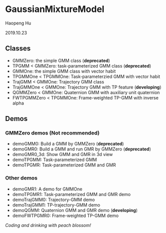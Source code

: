 # GaussianMixtureModel

Haopeng Hu

2019.10.23

## Classes

- GMMZero: the simple GMM class (**deprecated**)
- TPGMM < GMMZero: task-parameterized GMM class (**deprecated**)
- GMMOne: the simple GMM class with vector habit
- TPGMMOne < TPGMMOne: Task-parameterzied GMM with vector habit
- TrajGMM < GMMOne: Trajectory GMM class
- TrajGMMOne < GMMOne: Trajectory GMM with TP feature (**developing**)
- QGMMZero < GMMOne: Quaternion GMM with auxiliary unit quaternion
- FWTPGMMZero < TPGMMOne: Frame-weighted TP-GMM with inverse alpha

## Demos

### GMMZero demos (Not recommended)

 - demoGMM0: Build a GMM by GMMZero (**deprecated**)
 - demoGMR0: Build a GMM and run GMR by GMMZero (**deprecated**)
 - demoGMR0_3d: Show GMM and GMR in 3d view
 - demoTPGMM: Task-parameterized GMM
 - demoTPGMR: Task-parameterized GMM and GMR

### Other demos

- demoGMR1: A demo for GMMOne 
- demoTPGMR1: Task-parameterized GMM and GMR demo
- demoTrajGMM0: Trajectory-GMM demo
- demoTrajGMM1: TP-trajectory-GMM demo
- demoQGMM: Quaternion GMM and GMR demo (**developing**)
- demoFWTPGMR0: Frame-weighted TP-GMM demo

*Coding and drinking with peach blossom!*

